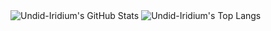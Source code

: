 <img alt="Undid-Iridium's GitHub Stats" src="https://github-readme-stats.vercel.app/api?username=undid-iridium&show_icons=true&theme=radical">

<img alt="Undid-Iridium's Top Langs" src="https://github-readme-stats.vercel.app/api/top-langs/?username=undid-iridium&theme=radical&layout=compact">


